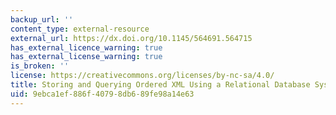 ```yaml
---
backup_url: ''
content_type: external-resource
external_url: https://dx.doi.org/10.1145/564691.564715
has_external_licence_warning: true
has_external_license_warning: true
is_broken: ''
license: https://creativecommons.org/licenses/by-nc-sa/4.0/
title: Storing and Querying Ordered XML Using a Relational Database System
uid: 9ebca1ef-886f-4079-8db6-89fe98a14e63
---
```

